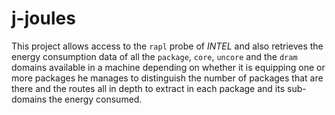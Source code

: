 # j-joules

This project allows access to the `rapl` probe of *INTEL* and also retrieves the energy consumption data of all the `package`, `core`,   `uncore` and the `dram` domains available in a machine depending on whether it is equipping one or more packages he manages to distinguish the number of packages that are there and the routes all in depth to extract in each package and its sub-domains the energy consumed.

